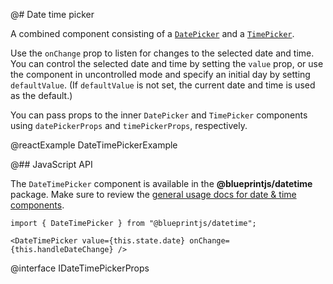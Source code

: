 @# Date time picker

A combined component consisting of a [`DatePicker`](#components.datetime.datepicker)
and a [`TimePicker`](#components.datetime.timepicker).

Use the `onChange` prop to listen for changes to the selected date and time. You can control the
selected date and time by setting the `value` prop, or use the component in uncontrolled
mode and specify an initial day by setting `defaultValue`. (If `defaultValue` is not set,
the current date and time is used as the default.)

You can pass props to the inner `DatePicker` and `TimePicker` components using
`datePickerProps` and `timePickerProps`, respectively.

@reactExample DateTimePickerExample

@## JavaScript API

The `DateTimePicker` component is available in the __@blueprintjs/datetime__ package.
Make sure to review the [general usage docs for date & time components](#components.datetime).

```
import { DateTimePicker } from "@blueprintjs/datetime";

<DateTimePicker value={this.state.date} onChange={this.handleDateChange} />
```

@interface IDateTimePickerProps
